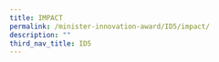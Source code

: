 ```yaml
---
title: IMPACT​
permalink: /minister-innovation-award/ID5/impact/
description: ""
third_nav_title: ID5
---
```

